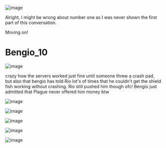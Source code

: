 ![image](https://github.com/user-attachments/assets/8880f199-27ab-49fc-9547-94caf54a280e)


Alright, I might be wrong about number one as I was never shown the first part of this conversation.

Moving on!
# Bengio_10

![image](https://github.com/user-attachments/assets/751d0ac6-f689-44cf-b948-ba2656d1f1bd)

crazy how the servers worked just fine until someone threw a crash pad, but also that bengio has told Rio lot's of times
that he couldn't get the shield fish working without crashing. Rio still pushed him though ofc! Bengio just admitted that
Plague never offered him money btw

![image](https://github.com/user-attachments/assets/51e735cf-fbe1-4265-ad06-d11ffaa88753)

![image](https://github.com/user-attachments/assets/57d78573-d891-45a4-ab95-48ae6f24725a)

![image](https://github.com/user-attachments/assets/6b417587-0b3d-4c90-86fe-8d4c42a47967)

![image](https://github.com/user-attachments/assets/c69ae286-9d23-4467-a28f-9d770a1c2e3e)

![image](https://github.com/user-attachments/assets/ae575266-7e02-468b-b1e8-1cb737eaa7df)
